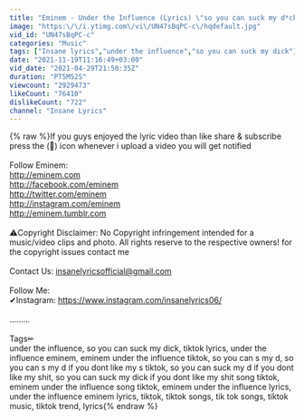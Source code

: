 ```yaml
---
title: "Eminem - Under the Influence (Lyrics) \"so you can suck my d*ck if you dont like my sh*t\""
image: "https:\/\/i.ytimg.com\/vi\/UN47sBqPC-c\/hqdefault.jpg"
vid_id: "UN47sBqPC-c"
categories: "Music"
tags: ["Insane lyrics","under the influence","so you can suck my dick"]
date: "2021-11-19T11:16:49+03:00"
vid_date: "2021-04-29T21:50:35Z"
duration: "PT5M52S"
viewcount: "2929473"
likeCount: "76410"
dislikeCount: "722"
channel: "Insane Lyrics"
---
```

{% raw %}If you guys enjoyed the lyric video than like share &amp; subscribe press the (🔔) icon whenever i upload a video you will get notified<br /><br />Follow Eminem:<br /><a rel="nofollow" target="blank" href="http://eminem.com​">http://eminem.com​</a><br /><a rel="nofollow" target="blank" href="http://facebook.com/eminem​">http://facebook.com/eminem​</a><br /><a rel="nofollow" target="blank" href="http://twitter.com/eminem​">http://twitter.com/eminem​</a><br /><a rel="nofollow" target="blank" href="http://instagram.com/eminem​">http://instagram.com/eminem​</a><br /><a rel="nofollow" target="blank" href="http://eminem.tumblr.com">http://eminem.tumblr.com</a><br /><br />⚠️Copyright Disclaimer: No Copyright infringement intended for a music/video clips and photo. All rights reserve to the respective owners! for the copyright issues contact me<br /><br />Contact Us: insanelyricsofficial@gmail.com<br /><br />Follow Me:<br />✔Instagram: <a rel="nofollow" target="blank" href="https://www.instagram.com/insanelyrics06/">https://www.instagram.com/insanelyrics06/</a><br /><br />.........<br /><br />Tags✏<br />under the influence, so you can suck my dick, tiktok lyrics, under the influence eminem, eminem under the influence tiktok, so you can s my d, so you can s my d if you dont like my s tiktok, so you can suck my d if you dont like my shit, so you can suck my dick if you dont like my shit song tiktok, eminem under the influence song tiktok, eminem under the influence lyrics, under the influence eminem lyrics, tiktok, tiktok songs, tik tok songs, tiktok music, tiktok trend, lyrics{% endraw %}
